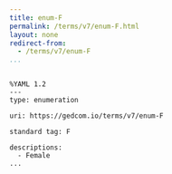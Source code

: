 ```yaml
---
title: enum-F
permalink: /terms/v7/enum-F.html
layout: none
redirect-from:
  - /terms/v7/enum-F
...
```


```

%YAML 1.2
---
type: enumeration

uri: https://gedcom.io/terms/v7/enum-F

standard tag: F

descriptions:
  - Female
...

```
